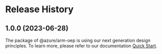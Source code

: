 # Release History
    
## 1.0.0 (2023-06-28)

The package of @azure/arm-oep is using our next generation design principles. To learn more, please refer to our documentation [Quick Start](https://aka.ms/js-track2-quickstart).
